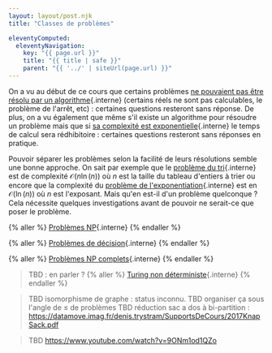 ```yaml
---
layout: layout/post.njk
title: "Classes de problèmes"

eleventyComputed:
  eleventyNavigation:
    key: "{{ page.url }}"
    title: "{{ title | safe }}"
    parent: "{{ '../' | siteUrl(page.url) }}"
---
```


On a vu au début de ce cours que certains problèmes [ne pouvaient pas être résolu par un algorithme](../bases-théoriques/calculabilité){.interne} (certains réels ne sont pas calculables, le problème de l'arrêt, etc) : certaines questions resteront sans réponse. De plus, on a vu également que même s'il existe un algorithme pour résoudre un problème mais que si [sa complexité est exponentielle](../complexité-calculs/importance){.interne} le temps de calcul sera rédhibitoire : certaines questions resteront sans réponses en pratique.

Pouvoir séparer les problèmes selon la facilité de leurs résolutions semble une bonne approche. On sait par exemple que le [problème du tri](../problème-tris){.interne} est de complexité $\mathcal{O}(n\ln(n))$ où $n$ est la taille du tableau d'entiers à trier ou encore que la complexité du [problème de l'exponentiation](../projet-exponentiation){.interne} est en $\mathcal{O}(\ln(n))$ où $n$ est l'exposant. Mais qu'en est-il d'un problème quelconque ? Cela nécessite quelques investigations avant de pouvoir ne serait-ce que poser le problème.

{% aller %}
[Problèmes NP](./problèmes-NP){.interne}
{% endaller %}

{% aller %}
[Problèmes de décision](./décideur-décision){.interne}
{% endaller %}

{% aller %}
[Problèmes NP complets](./problèmes-NPC){.interne}
{% endaller %}

> TBD : en parler ?
{% aller %}
[Turing non déterministe](./Turing-non-déterministe){.interne}
{% endaller %}

> TBD isomorphisme de graphe : status inconnu.
> TBD organiser ça sous l'angle de $\leq$ de problèmes
> TBD réduction sac a dos à bi-partition : <https://datamove.imag.fr/denis.trystram/SupportsDeCours/2017KnapSack.pdf>

> TBD <https://www.youtube.com/watch?v=9ONm1od1QZo>